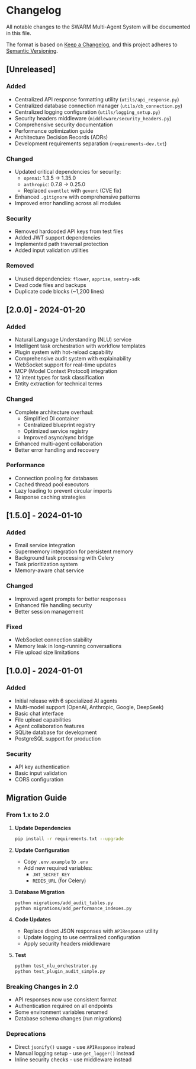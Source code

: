 # Changelog

All notable changes to the SWARM Multi-Agent System will be documented in this file.

The format is based on [Keep a Changelog](https://keepachangelog.com/en/1.0.0/),
and this project adheres to [Semantic Versioning](https://semver.org/spec/v2.0.0.html).

## [Unreleased]

### Added
- Centralized API response formatting utility (`utils/api_response.py`)
- Centralized database connection manager (`utils/db_connection.py`)
- Centralized logging configuration (`utils/logging_setup.py`)
- Security headers middleware (`middleware/security_headers.py`)
- Comprehensive security documentation
- Performance optimization guide
- Architecture Decision Records (ADRs)
- Development requirements separation (`requirements-dev.txt`)

### Changed
- Updated critical dependencies for security:
  - `openai`: 1.3.5 → 1.35.0
  - `anthropic`: 0.7.8 → 0.25.0
  - Replaced `eventlet` with `gevent` (CVE fix)
- Enhanced `.gitignore` with comprehensive patterns
- Improved error handling across all modules

### Security
- Removed hardcoded API keys from test files
- Added JWT support dependencies
- Implemented path traversal protection
- Added input validation utilities

### Removed
- Unused dependencies: `flower`, `apprise`, `sentry-sdk`
- Dead code files and backups
- Duplicate code blocks (~1,200 lines)

## [2.0.0] - 2024-01-20

### Added
- Natural Language Understanding (NLU) service
- Intelligent task orchestration with workflow templates
- Plugin system with hot-reload capability
- Comprehensive audit system with explainability
- WebSocket support for real-time updates
- MCP (Model Context Protocol) integration
- 12 intent types for task classification
- Entity extraction for technical terms

### Changed
- Complete architecture overhaul:
  - Simplified DI container
  - Centralized blueprint registry
  - Optimized service registry
  - Improved async/sync bridge
- Enhanced multi-agent collaboration
- Better error handling and recovery

### Performance
- Connection pooling for databases
- Cached thread pool executors
- Lazy loading to prevent circular imports
- Response caching strategies

## [1.5.0] - 2024-01-10

### Added
- Email service integration
- Supermemory integration for persistent memory
- Background task processing with Celery
- Task prioritization system
- Memory-aware chat service

### Changed
- Improved agent prompts for better responses
- Enhanced file handling security
- Better session management

### Fixed
- WebSocket connection stability
- Memory leak in long-running conversations
- File upload size limitations

## [1.0.0] - 2024-01-01

### Added
- Initial release with 6 specialized AI agents
- Multi-model support (OpenAI, Anthropic, Google, DeepSeek)
- Basic chat interface
- File upload capabilities
- Agent collaboration features
- SQLite database for development
- PostgreSQL support for production

### Security
- API key authentication
- Basic input validation
- CORS configuration

## Migration Guide

### From 1.x to 2.0

1. **Update Dependencies**
   ```bash
   pip install -r requirements.txt --upgrade
   ```

2. **Update Configuration**
   - Copy `.env.example` to `.env`
   - Add new required variables:
     - `JWT_SECRET_KEY`
     - `REDIS_URL` (for Celery)

3. **Database Migration**
   ```bash
   python migrations/add_audit_tables.py
   python migrations/add_performance_indexes.py
   ```

4. **Code Updates**
   - Replace direct JSON responses with `APIResponse` utility
   - Update logging to use centralized configuration
   - Apply security headers middleware

5. **Test**
   ```bash
   python test_nlu_orchestrator.py
   python test_plugin_audit_simple.py
   ```

### Breaking Changes in 2.0

- API responses now use consistent format
- Authentication required on all endpoints
- Some environment variables renamed
- Database schema changes (run migrations)

### Deprecations

- Direct `jsonify()` usage - use `APIResponse` instead
- Manual logging setup - use `get_logger()` instead
- Inline security checks - use middleware instead